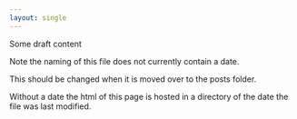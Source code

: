 ```yaml
---
layout: single
---
```


Some draft content

Note the naming of this file does not currently contain a date.

This should be changed when it is moved over to the posts folder.

Without a date the html of this page is hosted in a directory of the date the file was last modified.
